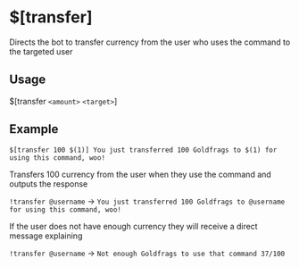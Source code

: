 # $[transfer]
Directs the bot to transfer currency from the user who uses the command to the targeted user

## Usage
$[transfer `<amount>` `<target>`]

## Example
    $[transfer 100 $(1)] You just transferred 100 Goldfrags to $(1) for using this command, woo!

Transfers 100 currency from the user when they use the command and outputs the response

`!transfer @username` -> `You just transferred 100 Goldfrags to @username for using this command, woo!`

If the user does not have enough currency they will receive a direct message explaining

`!transfer @username` -> `Not enough Goldfrags to use that command 37/100`
